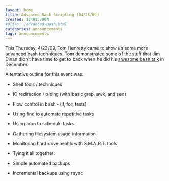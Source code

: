 ```yaml
---
layout: home
title: Advanced Bash Scripting [04/23/09]
created: 1240157004
#alias: /advanced-bash.html
categories: announcements
tags: announcements
---
```

This Thursday, 4/23/09, Tom Henretty came to show us some more advanced bash techniques. Tom demonstrated some of the stuff that Jim Dinan didn't have time to get to back when he did his [awesome bash talk](/bash-au08) in December.

A tentative outline for this event was:

- Shell tools / techniques
 - IO redirection / piping (with basic grep, awk, and sed)
 - Flow control in bash - (if, for, tests)
 - Using find to automate repetitive tasks
 - Using cron to schedule tasks
 - Gathering filesystem usage information
 - Monitoring hard drive health with S.M.A.R.T. tools

- Tying it all together:
 - Simple automated backups
 - Incremental backups using rsync
